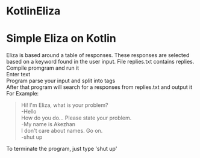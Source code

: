 # KotlinEliza

# Simple Eliza on Kotlin

Eliza is based around a table of responses. These responses are selected based on a keyword found in the user input.  File replies.txt contains replies.<br/>
Compile promgram and run it <br />
Enter text <br/>
Program parse your input and split into tags <br />
After that program will search for a responses from replies.txt and output it <br />
For Example: <br />
>Hi! I'm Eliza, what is your problem? <br />
> -Hello <br />
How do you do... Please state your problem. <br />
> -My name is Akezhan<br />
I don't care about names. Go on. <br />
> -shut up <br />

To terminate the program, just type 'shut up'
